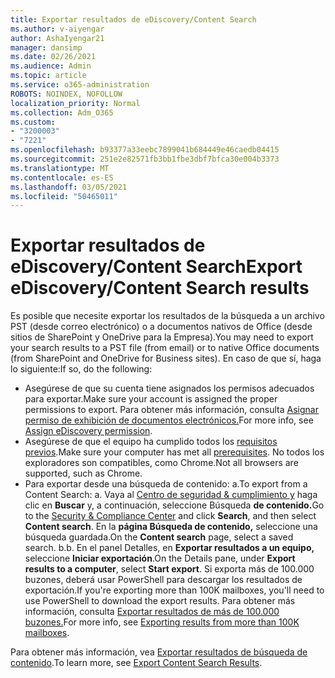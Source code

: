 ```yaml
---
title: Exportar resultados de eDiscovery/Content Search
ms.author: v-aiyengar
author: AshaIyengar21
manager: dansimp
ms.date: 02/26/2021
ms.audience: Admin
ms.topic: article
ms.service: o365-administration
ROBOTS: NOINDEX, NOFOLLOW
localization_priority: Normal
ms.collection: Adm_O365
ms.custom:
- "3200003"
- "7221"
ms.openlocfilehash: b93377a33eebc7899041b684449e46caedb04415
ms.sourcegitcommit: 251e2e82571fb3bb1fbe3dbf7bfca30e004b3373
ms.translationtype: MT
ms.contentlocale: es-ES
ms.lasthandoff: 03/05/2021
ms.locfileid: "50465011"
---
```

# <a name="export-ediscoverycontent-search-results"></a><span data-ttu-id="59e63-102">Exportar resultados de eDiscovery/Content Search</span><span class="sxs-lookup"><span data-stu-id="59e63-102">Export eDiscovery/Content Search results</span></span>

<span data-ttu-id="59e63-103">Es posible que necesite exportar los resultados de la búsqueda a un archivo PST (desde correo electrónico) o a documentos nativos de Office (desde sitios de SharePoint y OneDrive para la Empresa).</span><span class="sxs-lookup"><span data-stu-id="59e63-103">You may need to export your search results to a PST file (from email) or to native Office documents (from SharePoint and OneDrive for Business sites).</span></span> <span data-ttu-id="59e63-104">En caso de que sí, haga lo siguiente:</span><span class="sxs-lookup"><span data-stu-id="59e63-104">If so, do the following:</span></span>

- <span data-ttu-id="59e63-105">Asegúrese de que su cuenta tiene asignados los permisos adecuados para exportar.</span><span class="sxs-lookup"><span data-stu-id="59e63-105">Make sure your account is assigned the proper permissions to export.</span></span> <span data-ttu-id="59e63-106">Para obtener más información, consulta [Asignar permiso de exhibición de documentos electrónicos.](https://go.microsoft.com/fwlink/?linkid=2102406)</span><span class="sxs-lookup"><span data-stu-id="59e63-106">For more info, see [Assign eDiscovery permission](https://go.microsoft.com/fwlink/?linkid=2102406).</span></span>
- <span data-ttu-id="59e63-107">Asegúrese de que el equipo ha cumplido todos los [requisitos previos](https://docs.microsoft.com/office365/securitycompliance/export-search-results#before-you-begin).</span><span class="sxs-lookup"><span data-stu-id="59e63-107">Make sure your computer has met all [prerequisites](https://docs.microsoft.com/office365/securitycompliance/export-search-results#before-you-begin).</span></span> <span data-ttu-id="59e63-108">No todos los exploradores son compatibles, como Chrome.</span><span class="sxs-lookup"><span data-stu-id="59e63-108">Not all browsers are supported, such as Chrome.</span></span>
- <span data-ttu-id="59e63-109">Para exportar desde una búsqueda de contenido: a.</span><span class="sxs-lookup"><span data-stu-id="59e63-109">To export from a Content Search: a.</span></span> <span data-ttu-id="59e63-110">Vaya al [Centro de seguridad & cumplimiento y](https://protection.office.com/contentsearch) haga clic en **Buscar** y, a continuación, seleccione Búsqueda **de contenido.**</span><span class="sxs-lookup"><span data-stu-id="59e63-110">Go to the [Security & Compliance Center](https://protection.office.com/contentsearch) and click **Search**, and then select **Content search**.</span></span> <span data-ttu-id="59e63-111">En la **página Búsqueda de contenido,** seleccione una búsqueda guardada.</span><span class="sxs-lookup"><span data-stu-id="59e63-111">On the **Content search** page, select a saved search.</span></span>
    <span data-ttu-id="59e63-112">b.</span><span class="sxs-lookup"><span data-stu-id="59e63-112">b.</span></span> <span data-ttu-id="59e63-113">En el panel Detalles, en **Exportar resultados a un equipo,** seleccione **Iniciar exportación**.</span><span class="sxs-lookup"><span data-stu-id="59e63-113">On the Details pane, under **Export results to a computer**, select **Start export**.</span></span> <span data-ttu-id="59e63-114">Si exporta más de 100.000 buzones, deberá usar PowerShell para descargar los resultados de exportación.</span><span class="sxs-lookup"><span data-stu-id="59e63-114">If you're exporting more than 100K mailboxes, you'll need to use PowerShell to download the export results.</span></span> <span data-ttu-id="59e63-115">Para obtener más información, consulta [Exportar resultados de más de 100.000 buzones.](https://go.microsoft.com/fwlink/?linkid=2143861)</span><span class="sxs-lookup"><span data-stu-id="59e63-115">For more info, see [Exporting results from more than 100K mailboxes](https://go.microsoft.com/fwlink/?linkid=2143861).</span></span>

<span data-ttu-id="59e63-116">Para obtener más información, vea [Exportar resultados de búsqueda de contenido](https://go.microsoft.com/fwlink/?linkid=2102118).</span><span class="sxs-lookup"><span data-stu-id="59e63-116">To learn more, see [Export Content Search Results](https://go.microsoft.com/fwlink/?linkid=2102118).</span></span>